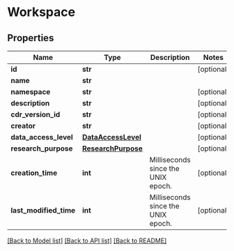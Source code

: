 # Workspace

## Properties
Name | Type | Description | Notes
------------ | ------------- | ------------- | -------------
**id** | **str** |  | [optional] 
**name** | **str** |  | 
**namespace** | **str** |  | [optional] 
**description** | **str** |  | [optional] 
**cdr_version_id** | **str** |  | [optional] 
**creator** | **str** |  | [optional] 
**data_access_level** | [**DataAccessLevel**](DataAccessLevel.md) |  | [optional] 
**research_purpose** | [**ResearchPurpose**](ResearchPurpose.md) |  | [optional] 
**creation_time** | **int** | Milliseconds since the UNIX epoch. | [optional] 
**last_modified_time** | **int** | Milliseconds since the UNIX epoch. | [optional] 

[[Back to Model list]](../README.md#documentation-for-models) [[Back to API list]](../README.md#documentation-for-api-endpoints) [[Back to README]](../README.md)


